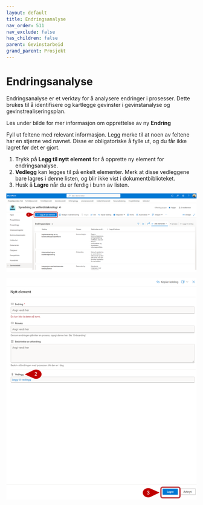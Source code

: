 ```yaml
---
layout: default
title: Endringsanalyse
nav_order: 511
nav_exclude: false
has_children: false
parent: Gevinstarbeid
grand_parent: Prosjekt
---
```


# Endringsanalyse

Endringsanalyse er et verktøy for å analysere endringer i prosesser. Dette brukes til å identifisere og kartlegge gevinster i gevinstanalyse og gevinstrealiseringsplan.

Les under bilde for mer informasjon om opprettelse av ny **Endring**

Fyll ut feltene med relevant informasjon. Legg merke til at noen av feltene har en stjerne ved navnet. Disse er obligatoriske å fylle ut, og du får ikke lagret før det er gjort.
1. Trykk på **Legg til nytt element** for å opprette ny element for endringsanalyse.
2. **Vedlegg** kan legges til på enkelt elementer. Merk at disse vedleggene bare lagres i denne listen, og blir ikke vist i dokumentbiblioteket.
3. Husk å **Lagre** når du er ferdig i bunn av listen.

![](./media/511-Endringsanalyse.png)

![](./media/511-EndringsanalyseNy.png)



